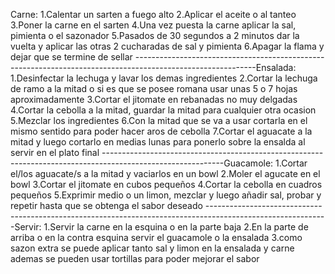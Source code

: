 Carne:
1.Calentar un sarten a fuego alto
2.Aplicar el aceite o al tanteo
3.Poner la carne en el sarten 
4.Una vez puesta la carne aplicar la sal, pimienta o el sazonador
5.Pasados de 30 segundos a 2 minutos dar la vuelta y aplicar las otras 2 cucharadas de sal y pimienta
6.Apagar la flama y dejar que se termine de sellar
------------------------------------------------------------------------------------------------------------Ensalada:
1.Desinfectar la lechuga y lavar los demas ingredientes
2.Cortar la lechuga de ramo a la mitad o si es que se posee romana usar unas 5 o 7 hojas aproximadamente
3.Cortar el jitomate en rebanadas no muy delgadas
4.Cortar la cebolla a la mitad, guardar la mitad para cualquier otra ocasion
5.Mezclar los ingredientes
6.Con la mitad que se va a usar cortarla en el mismo sentido para poder hacer aros de cebolla
7.Cortar el aguacate a la mitad y luego cortarlo en medias lunas para ponerlo sobre la ensalda al servir en el plato final
------------------------------------------------------------------------------------------------------------Guacamole:
1.Cortar el/los aguacate/s a la mitad y vaciarlos en un bowl
2.Moler el agucate en el bowl
3.Cortar el jitomate en cubos pequeños
4.Cortar la cebolla en cuadros pequeños
5.Exprimir medio o un limon, mezclar y luego añadir sal, probar y repetir hasta que se obtenga el sabor deseado
------------------------------------------------------------------------------------------------------------Servir:
1.Servir la carne en la esquina o en la parte baja
2.En la parte de arriba o en la contra esquina servir el guacamole o la ensalada
3.como sazon extra se puede aplicar tanto sal y limon en la ensalada y carne ademas se pueden usar tortillas para poder mejorar el sabor